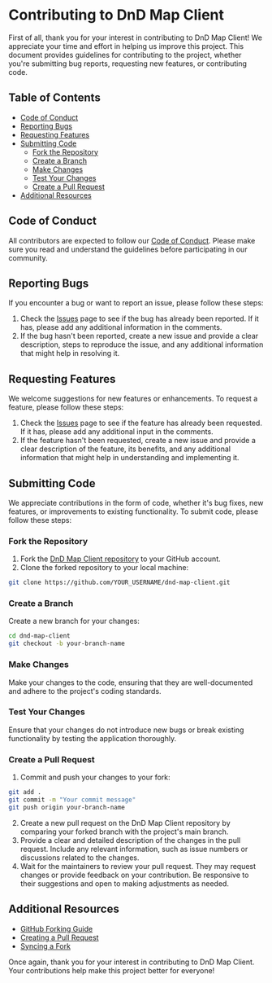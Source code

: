 # Contributing to DnD Map Client

First of all, thank you for your interest in contributing to DnD Map Client! We appreciate your time and effort in helping us improve this project. This document provides guidelines for contributing to the project, whether you're submitting bug reports, requesting new features, or contributing code.

## Table of Contents

- [Code of Conduct](#code-of-conduct)
- [Reporting Bugs](#reporting-bugs)
- [Requesting Features](#requesting-features)
- [Submitting Code](#submitting-code)
  - [Fork the Repository](#fork-the-repository)
  - [Create a Branch](#create-a-branch)
  - [Make Changes](#make-changes)
  - [Test Your Changes](#test-your-changes)
  - [Create a Pull Request](#create-a-pull-request)
- [Additional Resources](#additional-resources)

## Code of Conduct

All contributors are expected to follow our [Code of Conduct](./CODE_OF_CONDUCT.md). Please make sure you read and understand the guidelines before participating in our community.

## Reporting Bugs

If you encounter a bug or want to report an issue, please follow these steps:

1. Check the [Issues](https://github.com/ivkazanovskiy/dnd-map-client/issues) page to see if the bug has already been reported. If it has, please add any additional information in the comments.
2. If the bug hasn't been reported, create a new issue and provide a clear description, steps to reproduce the issue, and any additional information that might help in resolving it.

## Requesting Features

We welcome suggestions for new features or enhancements. To request a feature, please follow these steps:

1. Check the [Issues](https://github.com/ivkazanovskiy/dnd-map-client/issues) page to see if the feature has already been requested. If it has, please add any additional input in the comments.
2. If the feature hasn't been requested, create a new issue and provide a clear description of the feature, its benefits, and any additional information that might help in understanding and implementing it.

## Submitting Code

We appreciate contributions in the form of code, whether it's bug fixes, new features, or improvements to existing functionality. To submit code, please follow these steps:

### Fork the Repository

1. Fork the [DnD Map Client repository](https://github.com/ivkazanovskiy/dnd-map-client) to your GitHub account.
2. Clone the forked repository to your local machine:

```bash
git clone https://github.com/YOUR_USERNAME/dnd-map-client.git
```

### Create a Branch

Create a new branch for your changes:

```bash
cd dnd-map-client
git checkout -b your-branch-name
```

### Make Changes

Make your changes to the code, ensuring that they are well-documented and adhere to the project's coding standards.

### Test Your Changes

Ensure that your changes do not introduce new bugs or break existing functionality by testing the application thoroughly.

### Create a Pull Request

1. Commit and push your changes to your fork:

```bash
git add .
git commit -m "Your commit message"
git push origin your-branch-name
```

2. Create a new pull request on the DnD Map Client repository by comparing your forked branch with the project's main branch.
3. Provide a clear and detailed description of the changes in the pull request. Include any relevant information, such as issue numbers or discussions related to the changes.
4. Wait for the maintainers to review your pull request. They may request changes or provide feedback on your contribution. Be responsive to their suggestions and open to making adjustments as needed.

## Additional Resources

- [GitHub Forking Guide](https://docs.github.com/en/github/getting-started-with-github/fork-a-repo)
- [Creating a Pull Request](https://docs.github.com/en/github/collaborating-with-issues-and-pull-requests/creating-a-pull-request)
- [Syncing a Fork](https://docs.github.com/en/github/collaborating-with-issues-and-pull-requests/syncing-a-fork)

Once again, thank you for your interest in contributing to DnD Map Client. Your contributions help make this project better for everyone!
